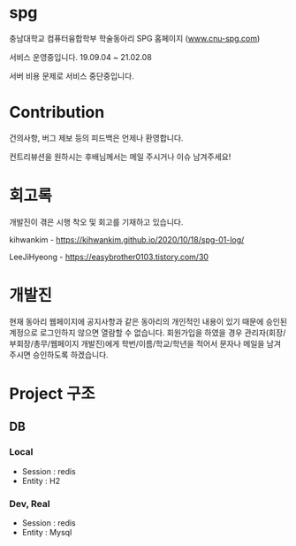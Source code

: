 # spg
충남대학교 컴퓨터융합학부 학술동아리 SPG 홈페이지 
(www.cnu-spg.com)

서비스 운영중입니다. 19.09.04 ~ 21.02.08

서버 비용 문제로 서비스 중단중입니다.

# Contribution
건의사항, 버그 제보 등의 피드백은 언제나 환영합니다.

컨트리뷰션을 원하시는 후배님께서는 메일 주시거나 이슈 남겨주세요!

# 회고록
개발진이 겪은 시행 착오 및 회고를 기재하고 있습니다.

kihwankim - https://kihwankim.github.io/2020/10/18/spg-01-log/

LeeJiHyeong - https://easybrother0103.tistory.com/30

# 개발진

현재 동아리 웹페이지에 공지사항과 같은 동아리의 개인적인 내용이 있기 때문에 승인된 계정으로 로그인하지 않으면 열람할 수 없습니다.
회원가입을 하였을 경우 관리자(회장/부회장/총무/웹페이지 개발진)에게 학번/이름/학교/학년을 적어서 문자나 메일을 남겨주시면 승인하도록 하겠습니다.


# Project 구조

## DB
### Local
- Session : redis
- Entity : H2

### Dev, Real
- Session : redis
- Entity : Mysql

